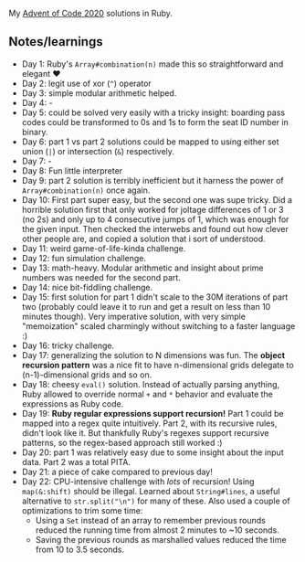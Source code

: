 My [Advent of Code 2020](https://adventofcode.com/2020/) solutions in Ruby.

## Notes/learnings

- Day 1: Ruby's `Array#combination(n)` made this so straightforward and elegant ❤️
- Day 2: legit use of xor (`^`) operator
- Day 3: simple modular arithmetic helped.
- Day 4: -
- Day 5: could be solved very easily with a tricky insight: boarding pass codes could be transformed to 0s and 1s to form the seat ID number in binary.
- Day 6: part 1 vs part 2 solutions could be mapped to using either set union (`|`) or intersection (`&`) respectively.
- Day 7: -
- Day 8: Fun little interpreter
- Day 9: part 2 solution is terribly inefficient but it harness the power of `Array#combination(n)` once again.
- Day 10: First part super easy, but the second one was supe tricky. Did a horrible solution first that only worked for joltage differences of 1 or 3 (no 2s) and only up to 4 consecutive jumps of 1, which was enough for the given input. Then checked the interwebs and found out how clever other people are, and copied a solution that i sort of understood.
- Day 11: weird game-of-life-kinda challenge.
- Day 12: fun simulation challenge.
- Day 13: math-heavy. Modular arithmetic and insight about prime numbers was needed for the second part.
- Day 14: nice bit-fiddling challenge.
- Day 15: first solution for part 1 didn't scale to the 30M iterations of part two (probably could leave it to run and get a result on less than 10 minutes though). Very imperative solution, with very simple "memoization" scaled charmingly without switching to a faster language :)
- Day 16: tricky challenge.
- Day 17: generalizing the solution to N dimensions was fun. The **object recursion pattern** was a nice fit to have n-dimensional grids delegate to (n-1)-dimensional grids and so on.
- Day 18: cheesy `eval()` solution. Instead of actually parsing anything, Ruby allowed to override normal `+` and `*` behavior and evaluate the expressions as Ruby code.
- Day 19: **Ruby regular expressions support recursion!** Part 1 could be mapped into a regex quite intuitively. Part 2, with its recursive rules, didn't look like it. But thankfully Ruby's regexes support recursive patterns, so the regex-based approach still worked :)
- Day 20: part 1 was relatively easy due to some insight about the input data. Part 2 was a total PITA.
- Day 21: a piece of cake compared to previous day!
- Day 22: CPU-intensive challenge with *lots* of recursion! Using `map(&:shift)` should be illegal. Learned about `String#lines`, a useful alternative to `str.split("\n")` for many of these. Also used a couple of optimizations to trim some time:
    - Using a `Set` instead of an array to remember previous rounds reduced the running time from almost 2 minutes to ~10 seconds.
    - Saving the previous rounds as marshalled values reduced the time from 10 to 3.5 seconds.

